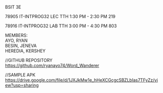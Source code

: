 BSIT 3E<br>

78905 IT-INTPROG32 LEC TTH 1:30 PM - 2:30 PM 219<br>

78916 IT-INTPROG32 LAB TTH 3:00 PM - 4:30 PM 803<br>


MEMBERS:<br>
AYO, RYAN<br>
BESIN, JENEVA<br>
HEREDIA, KERSHEY


//GITHUB REPOSITORY<br>
https://github.com/ryanayo74/Word_Wanderer<br>

//SAMPLE APK <br>
https://drive.google.com/file/d/1JXJkMw1e_hHeXCGcgcSBZLbIas7TFyZz/view?usp=sharing
